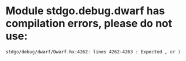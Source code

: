 # Module stdgo.debug.dwarf has compilation errors, please do not use:
```
stdgo/debug/dwarf/Dwarf.hx:4262: lines 4262-4263 : Expected , or )

```

